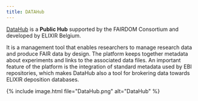 ```yaml
---
title: DATAHub
---
```


[DataHub](https://datahub.elixir-belgium.org) is a **Public Hub** supported by the FAIRDOM Consortium and developed by ELIXIR Belgium. 

It is a management tool that enables researchers to manage research data and produce FAIR data by design. The platform keeps together metadata about experiments 
and links to the associated data files. An important feature of the platform is the integration of standard metadata used by EBI repositories, which makes DataHub also a tool for brokering data towards ELIXIR deposition databases.

{% include image.html file="DataHub.png" alt="DataHub" %}

